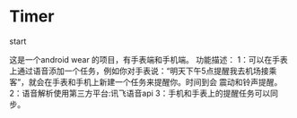 # Timer
start

这是一个android wear 的项目，有手表端和手机端。
功能描述：
1：可以在手表上通过语音添加一个任务，例如你对手表说：“明天下午5点提醒我去机场接乘客”，就会在手表和手机上新建一个任务来提醒你。时间到会
   震动和铃声提醒。
2：语音解析使用第三方平台:讯飞语音api
3：手机和手表上的提醒任务可以同步。
